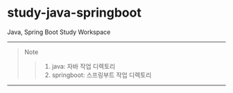 # study-java-springboot
Java, Spring Boot Study Workspace
<hr />


> Note
>> 1. java: 자바 작업 디렉토리
>> 2. springboot: 스프링부트 작업 디렉토리
<hr/>

